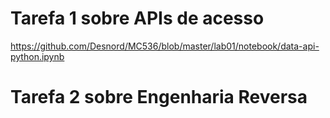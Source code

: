 # Tarefa 1 sobre APIs de acesso
https://github.com/Desnord/MC536/blob/master/lab01/notebook/data-api-python.ipynb
# Tarefa 2 sobre Engenharia Reversa
